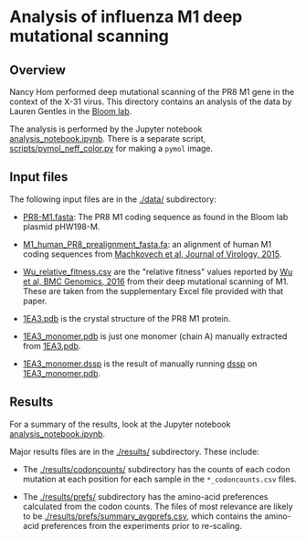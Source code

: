 # Analysis of influenza M1 deep mutational scanning

## Overview
Nancy Hom performed deep mutational scanning of the PR8 M1 gene in the context of the X-31 virus. 
This directory contains an analysis of the data by Lauren Gentles in the [Bloom lab](https://research.fhcrc.org/bloom/en.html).

The analysis is performed by the Jupyter notebook [analysis_notebook.ipynb](analysis_notebook.ipynb).
There is a separate script, [scripts/pymol_neff_color.py](scripts/pymol_neff_color.py) for making a `pymol` image.

## Input files
The following input files are in the [./data/](./data/) subdirectory:

* [PR8-M1.fasta](./data/PR8-M1.fasta): The PR8 M1 coding sequence as found in the Bloom lab plasmid pHW198-M.

* [M1_human_PR8_prealignment_fasta.fa](./data/M1_human_PR8_prealignment_fasta.fa): an alignment of human M1 coding sequences from [Machkovech et al, Journal of Virology, 2015](https://www.ncbi.nlm.nih.gov/pubmed/26311880).

* [Wu_relative_fitness.csv](./data/Wu_relative_fitness.csv) are the "relative fitness" values reported by [Wu et al, BMC Genomics, 2016](https://bmcgenomics.biomedcentral.com/articles/10.1186/s12864-015-2358-7) from their deep mutational scanning of M1. These are taken from the supplementary Excel file provided with that paper.

* [1EA3.pdb](./data/1EA3.pdb) is the crystal structure of the PR8 M1 protein. 

* [1EA3_monomer.pdb](./data/1EA3_monomer.pdb) is just one monomer (chain A) manually extracted from [1EA3.pdb](./data/1EA3.pdb).

* [1EA3_monomer.dssp](./data/1EA3_monomer.dssp) is the result of manually running [dssp](http://swift.cmbi.ru.nl/gv/dssp/) on [1EA3_monomer.pdb](./data/1EA3_monomer.pdb).

## Results
For a summary of the results, look at the Jupyter notebook [analysis_notebook.ipynb](analysis_notebook.ipynb).

Major results files are in the [./results/](results) subdirectory.
These include:

 - The [./results/codoncounts/](results/codoncounts) subdirectory has the counts of each codon mutation at each position for each sample in the `*_codoncounts.csv` files.

 - The [./results/prefs/](results/prefs) subdirectory has the amino-acid preferences calculated from the codon counts. The files of most relevance are likely to be [./results/prefs/summary_avgprefs.csv](results/prefs/summary_avgprefs.csv), which contains the amino-acid preferences from the experiments prior to re-scaling.
